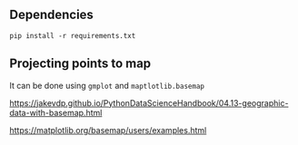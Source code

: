 

## Dependencies

`pip install -r requirements.txt`

## Projecting points to map

It can be done using `gmplot` and `maptlotlib.basemap`

https://jakevdp.github.io/PythonDataScienceHandbook/04.13-geographic-data-with-basemap.html

https://matplotlib.org/basemap/users/examples.html

